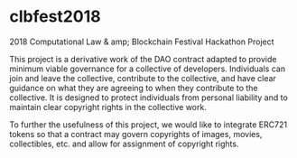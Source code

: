 # clbfest2018
2018 Computational Law & amp; Blockchain Festival Hackathon Project

This project is a derivative work of the DAO contract adapted to provide minimum viable governance for a collective of developers. Individuals can join and leave the collective, contribute to the collective, and have clear guidance on what they are agreeing to when they contribute to the collective. It is designed to protect individuals from personal liability and to maintain clear copyright rights in the collective work.

To further the usefulness of this project, we would like to integrate ERC721 tokens so that a contract may govern copyrights of images, movies, collectibles, etc. and allow for assignment of copyright rights.

